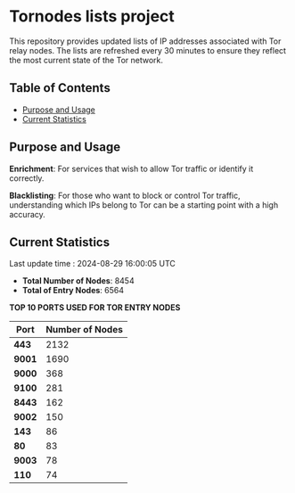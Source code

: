 # Tornodes lists project

This repository provides updated lists of IP addresses associated with Tor relay nodes. The lists are refreshed every 30 minutes to ensure they reflect the most current state of the Tor network.

## Table of Contents

- [Purpose and Usage](#purpose-and-usage)
- [Current Statistics](#current-statistics)


## Purpose and Usage

**Enrichment**: For services that wish to allow Tor traffic or identify it correctly.

**Blacklisting**: For those who want to block or control Tor traffic, understanding which IPs belong to Tor can be a starting point with a high accuracy.

## Current Statistics

Last update time : 2024-08-29 16:00:05 UTC

- **Total Number of Nodes**: 8454
- **Total of Entry Nodes**: 6564

**TOP 10 PORTS USED FOR TOR ENTRY NODES**

| **Port** | **Number of Nodes** |
|------|-----------------|
| **443**   | 2132  |
| **9001**   | 1690  |
| **9000**   | 368  |
| **9100**   | 281  |
| **8443**   | 162  |
| **9002**   | 150  |
| **143**   | 86  |
| **80**   | 83  |
| **9003**   | 78  |
| **110**   | 74  |

